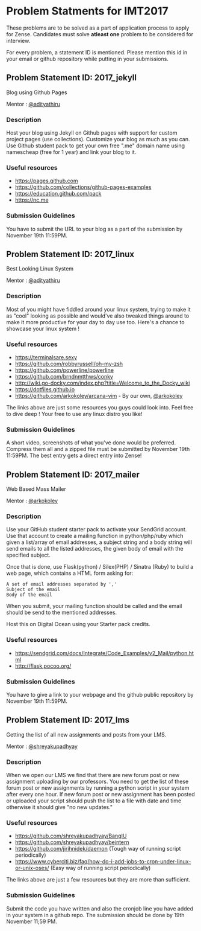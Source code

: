 Problem Statments for IMT2017
=============================

These problems are to be solved as a part of application process to apply for Zense. Candidates must solve **atleast one** problem to be considered for interview.

For every problem, a statement ID is mentioned. Please mention this id in your email or github repository while putting in your submissions.

## Problem Statement ID: 2017_jekyll
Blog using Github Pages

Mentor : [@adityathiru](https://github.com/adityathiru)

### Description
Host your blog using Jekyll on Github pages with support for custom project pages (use collections). Customize your blog as much as you can. Use Github student pack to get your own free ".me" domain name using namescheap (free for 1 year) and link your blog to it.

### Useful resources
* https://pages.github.com
* https://github.com/collections/github-pages-examples
* https://education.github.com/pack
* https://nc.me

### Submission Guidelines
You have to submit the URL to your blog as a part of the submission by November 19th 11:59PM.


## Problem Statement ID: 2017_linux
Best Looking Linux System

Mentor : [@adityathiru](https://github.com/adityathiru)

### Description
Most of you might have fiddled around your linux system, trying to make it as "cool" looking as possible and would've also tweaked things around to make it more productive for your day to day use too. Here's a chance to showcase your linux system !

### Useful resources
* https://terminalsare.sexy
* https://github.com/robbyrussell/oh-my-zsh
* https://github.com/powerline/powerline
* https://github.com/brndnmtthws/conky
* http://wiki.go-docky.com/index.php?title=Welcome_to_the_Docky_wiki
* https://dotfiles.github.io
* https://github.com/arkokoley/arcana-vim - By our own, [@arkokoley](https://github.com/arkokoley)

The links above are just some resources you guys could look into. Feel free to dive deep !
Your free to use any linux distro you like!

### Submission Guidelines
A short video, screenshots of what you've done would be preferred. Compress them all and a zipped file must be submitted by November 19th 11:59PM. The best entry gets a direct entry into Zense!

## Problem Statement ID: 2017_mailer
Web Based Mass Mailer

Mentor : [@arkokoley](https://github.com/arkokoley)

### Description
Use your GitHub student starter pack to activate your SendGrid account. Use that account to create a mailing function in python/php/ruby which given a list/array of email addresses, a subject string and a body string will send emails to all the listed addresses, the given body of email with the specified subject.

Once that is done, use Flask(python) / Silex(PHP) / Sinatra (Ruby) to build a web page, which contains a HTML form asking for:

    A set of email addresses separated by ','
    Subject of the email
    Body of the email

When you submit, your mailing function should be called and the email should be send to the mentioned addresses.

Host this on Digital Ocean using your Starter pack credits.

### Useful resources
* https://sendgrid.com/docs/Integrate/Code_Examples/v2_Mail/python.html
* http://flask.pocoo.org/

### Submission Guidelines
You have to give a link to your webpage and the github public repository by November 19th 11:59PM.

## Problem Statement ID: 2017_lms
Getting the list of all new assignments and posts from your LMS.

Mentor : [@shreyakupadhyay](https://github.com/shreyakupadhyay)

### Description
When we open our LMS we find that there are new forum post or new assignment uploading by our professors. You need to get the list of these forum post or new assignments by running a python script in your system after every one hour. If new forum post or new assignment has been posted or uploaded your script should push the list to a file with date and time otherwise it should give "no new updates."

### Useful resources
* https://github.com/shreyakupadhyay/BangIU
* https://github.com/shreyakupadhyay/beintern
* https://github.com/jirihnidek/daemon (Tough way of running script periodically)
* https://www.cyberciti.biz/faq/how-do-i-add-jobs-to-cron-under-linux-or-unix-oses/ (Easy way of running script periodically)

The links above are just a few resources but they are more than sufficient.

### Submission Guidelines
Submit the code you have written and also the cronjob line you have added in your system in a github repo. The submission should be done by 19th November 11;59 PM.
